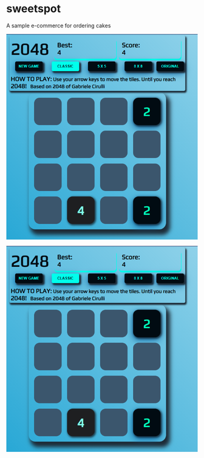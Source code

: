 # sweetspot
A sample e-commerce for ordering cakes


![alt text](https://github.com/trainerx12345/2048/blob/main/game.png?raw=true)

![alt text](https://github.com/trainerx12345/2048/blob/main/game.png?raw=true)
